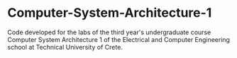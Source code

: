 # Computer-System-Architecture-1
Code developed for the labs of the third year's undergraduate course Computer System Architecture 1 of the Electrical and Computer Engineering school at Technical University of Crete.
